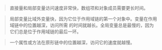>直接量和局部变量访问速度非常快，数组项和对象成员需要更长时间。

>局部变量比域外变量快，因为它位于作用域链的第一个对象中。变量在作用域链中的位置越深，访问所需
 的时间就越长。全局变量总是最慢的，因为它们总是位于作用域链的最后一环。

 >一个属性或方法在原形链中的位置越深，访问它的速度就越慢。
